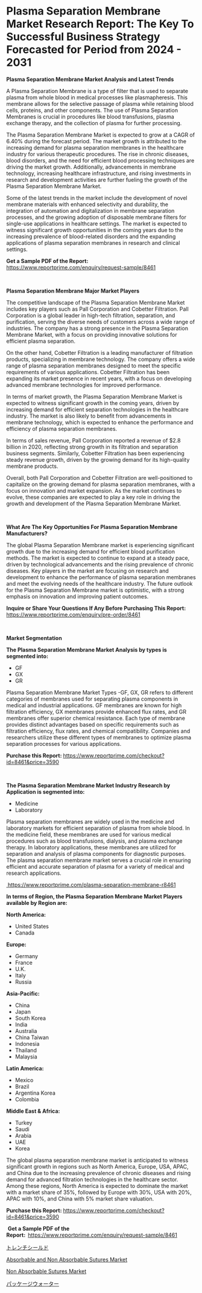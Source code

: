 <p><h1>Plasma Separation Membrane Market Research Report: The Key To Successful Business Strategy Forecasted for Period from 2024 - 2031</h1></p><p><strong>Plasma Separation Membrane Market Analysis and Latest Trends</strong></p>
<p><p>A Plasma Separation Membrane is a type of filter that is used to separate plasma from whole blood in medical processes like plasmapheresis. This membrane allows for the selective passage of plasma while retaining blood cells, proteins, and other components. The use of Plasma Separation Membranes is crucial in procedures like blood transfusions, plasma exchange therapy, and the collection of plasma for further processing.</p><p>The Plasma Separation Membrane Market is expected to grow at a CAGR of 6.40% during the forecast period. The market growth is attributed to the increasing demand for plasma separation membranes in the healthcare industry for various therapeutic procedures. The rise in chronic diseases, blood disorders, and the need for efficient blood processing techniques are driving the market growth. Additionally, advancements in membrane technology, increasing healthcare infrastructure, and rising investments in research and development activities are further fueling the growth of the Plasma Separation Membrane Market.</p><p>Some of the latest trends in the market include the development of novel membrane materials with enhanced selectivity and durability, the integration of automation and digitalization in membrane separation processes, and the growing adoption of disposable membrane filters for single-use applications in healthcare settings. The market is expected to witness significant growth opportunities in the coming years due to the increasing prevalence of blood-related disorders and the expanding applications of plasma separation membranes in research and clinical settings.</p></p>
<p><strong>Get a Sample PDF of the Report:&nbsp;</strong> <a href="https://www.reportprime.com/enquiry/request-sample/8461">https://www.reportprime.com/enquiry/request-sample/8461</a></p>
<p>&nbsp;</p>
<p><strong>Plasma Separation Membrane Major Market Players</strong></p>
<p><p>The competitive landscape of the Plasma Separation Membrane Market includes key players such as Pall Corporation and Cobetter Filtration. Pall Corporation is a global leader in high-tech filtration, separation, and purification, serving the diverse needs of customers across a wide range of industries. The company has a strong presence in the Plasma Separation Membrane Market, with a focus on providing innovative solutions for efficient plasma separation.</p><p>On the other hand, Cobetter Filtration is a leading manufacturer of filtration products, specializing in membrane technology. The company offers a wide range of plasma separation membranes designed to meet the specific requirements of various applications. Cobetter Filtration has been expanding its market presence in recent years, with a focus on developing advanced membrane technologies for improved performance.</p><p>In terms of market growth, the Plasma Separation Membrane Market is expected to witness significant growth in the coming years, driven by increasing demand for efficient separation technologies in the healthcare industry. The market is also likely to benefit from advancements in membrane technology, which is expected to enhance the performance and efficiency of plasma separation membranes.</p><p>In terms of sales revenue, Pall Corporation reported a revenue of $2.8 billion in 2020, reflecting strong growth in its filtration and separation business segments. Similarly, Cobetter Filtration has been experiencing steady revenue growth, driven by the growing demand for its high-quality membrane products.</p><p>Overall, both Pall Corporation and Cobetter Filtration are well-positioned to capitalize on the growing demand for plasma separation membranes, with a focus on innovation and market expansion. As the market continues to evolve, these companies are expected to play a key role in driving the growth and development of the Plasma Separation Membrane Market.</p></p>
<p>&nbsp;</p>
<p><strong>What Are The Key Opportunities For Plasma Separation Membrane Manufacturers?</strong></p>
<p><p>The global Plasma Separation Membrane market is experiencing significant growth due to the increasing demand for efficient blood purification methods. The market is expected to continue to expand at a steady pace, driven by technological advancements and the rising prevalence of chronic diseases. Key players in the market are focusing on research and development to enhance the performance of plasma separation membranes and meet the evolving needs of the healthcare industry. The future outlook for the Plasma Separation Membrane market is optimistic, with a strong emphasis on innovation and improving patient outcomes.</p></p>
<p><strong>Inquire or Share Your Questions If Any Before Purchasing This Report:</strong> <a href="https://www.reportprime.com/enquiry/pre-order/8461">https://www.reportprime.com/enquiry/pre-order/8461</a></p>
<p>&nbsp;</p>
<p><strong>Market Segmentation</strong></p>
<p><strong>The Plasma Separation Membrane Market Analysis by types is segmented into:</strong></p>
<p><ul><li>GF</li><li>GX</li><li>GR</li></ul></p>
<p><p>Plasma Separation Membrane Market Types -GF, GX, GR refers to different categories of membranes used for separating plasma components in medical and industrial applications. GF membranes are known for high filtration efficiency, GX membranes provide enhanced flux rates, and GR membranes offer superior chemical resistance. Each type of membrane provides distinct advantages based on specific requirements such as filtration efficiency, flux rates, and chemical compatibility. Companies and researchers utilize these different types of membranes to optimize plasma separation processes for various applications.</p></p>
<p><strong>Purchase this Report:&nbsp;</strong><a href="https://www.reportprime.com/checkout?id=8461&price=3590">https://www.reportprime.com/checkout?id=8461&price=3590</a></p>
<p>&nbsp;</p>
<p><strong>The Plasma Separation Membrane Market Industry Research by Application is segmented into:</strong></p>
<p><ul><li>Medicine</li><li>Laboratory</li></ul></p>
<p><p>Plasma separation membranes are widely used in the medicine and laboratory markets for efficient separation of plasma from whole blood. In the medicine field, these membranes are used for various medical procedures such as blood transfusions, dialysis, and plasma exchange therapy. In laboratory applications, these membranes are utilized for separation and analysis of plasma components for diagnostic purposes. The plasma separation membrane market serves a crucial role in ensuring efficient and accurate separation of plasma for a variety of medical and research applications.</p></p>
<p><a href="https://www.reportprime.com/plasma-separation-membrane-r8461">&nbsp;https://www.reportprime.com/plasma-separation-membrane-r8461</a></p>
<p><strong>In terms of Region, the Plasma Separation Membrane Market Players available by Region are:</strong></p>
<p>
    <p> <strong> North America: </strong>
        <ul>
            <li>United States</li>
            <li>Canada</li>
        </ul>
        </p> 
    <p> <strong> Europe: </strong>
        <ul>
            <li>Germany</li>
            <li>France</li>
            <li>U.K.</li>
            <li>Italy</li>
            <li>Russia</li>
        </ul>
        </p> 
    <p> <strong> Asia-Pacific: </strong>
        <ul>
            <li>China</li>
            <li>Japan</li>
            <li>South Korea</li>
            <li>India</li>
            <li>Australia</li>
            <li>China Taiwan</li>
            <li>Indonesia</li>
            <li>Thailand</li>
            <li>Malaysia</li>
        </ul>
        </p> 
    <p> <strong> Latin America: </strong>
        <ul>
            <li>Mexico</li>
            <li>Brazil</li>
            <li>Argentina Korea</li>
            <li>Colombia</li>
        </ul>
        </p> 
    <p> <strong> Middle East & Africa: </strong>
        <ul>
            <li>Turkey</li>
            <li>Saudi</li>
            <li>Arabia</li>
            <li>UAE</li>
            <li>Korea</li>
        </ul>
    </p>
    </p>
<p><p>The global plasma separation membrane market is anticipated to witness significant growth in regions such as North America, Europe, USA, APAC, and China due to the increasing prevalence of chronic diseases and rising demand for advanced filtration technologies in the healthcare sector. Among these regions, North America is expected to dominate the market with a market share of 35%, followed by Europe with 30%, USA with 20%, APAC with 10%, and China with 5% market share valuation.</p></p>
<p><strong>Purchase this Report: </strong><a href="https://www.reportprime.com/checkout?id=8461&price=3590">https://www.reportprime.com/checkout?id=8461&price=3590</a></p>
<p>&nbsp;<strong>Get a Sample PDF of the Report:&nbsp;&nbsp;</strong><a href="https://www.reportprime.com/enquiry/request-sample/8461">https://www.reportprime.com/enquiry/request-sample/8461</a></p>
<p><strong></strong></p>
<p><p><a href="https://github.com/RodHoppe07/Market-Research-Report-List-1/blob/main/656888322891.md">トレンチシールド</a></p><p><a href="https://github.com/mbisetmhermsr/Market-Research-Report-List-2/blob/main/absorbable-and-non-absorbable-sutures-market.md">Absorbable and Non Absorbable Sutures Market</a></p><p><a href="https://github.com/zjyglelu/Market-Research-Report-List-2/blob/main/non-absorbable-sutures-market.md">Non Absorbable Sutures Market</a></p><p><a href="https://github.com/avwofrml53535/Market-Research-Report-List-1/blob/main/905362135075.md">パッケージウォーター</a></p></p>